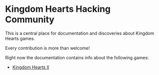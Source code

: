 # Kingdom Hearts Hacking Community

This is a central place for documentation and discoveries about Kingdom Hearts games.

Every contribution is more than welcome!

Right now the documentation contains info about the following games:

* [Kingdom Hearts II](kh2/index.md)